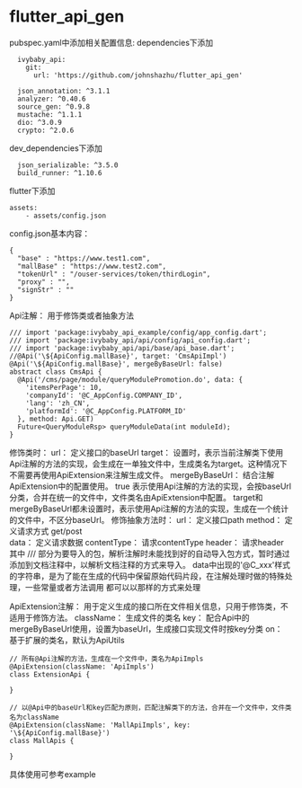 # flutter_api_gen
pubspec.yaml中添加相关配置信息:
dependencies下添加
```
  ivybaby_api:
    git:
      url: 'https://github.com/johnshazhu/flutter_api_gen'
  
  json_annotation: ^3.1.1
  analyzer: ^0.40.6
  source_gen: ^0.9.8
  mustache: ^1.1.1
  dio: ^3.0.9
  crypto: ^2.0.6
```
dev_dependencies下添加
```
  json_serializable: ^3.5.0
  build_runner: ^1.10.6
```
flutter下添加
```
assets:
    - assets/config.json
```
config.json基本内容：
```
{
  "base" : "https://www.test1.com",
  "mallBase" : "https://www.test2.com",
  "tokenUrl" : "/ouser-services/token/thirdLogin",
  "proxy" : "",
  "signStr" : ""
}
```

Api注解：
    用于修饰类或者抽象方法
```
/// import 'package:ivybaby_api_example/config/app_config.dart';
/// import 'package:ivybaby_api/api/config/api_config.dart';
/// import 'package:ivybaby_api/api/base/api_base.dart';
//@Api('\${ApiConfig.mallBase}', target: 'CmsApiImpl')
@Api('\${ApiConfig.mallBase}', mergeByBaseUrl: false)
abstract class CmsApi {
  @Api('/cms/page/module/queryModulePromotion.do', data: {
    'itemsPerPage': 10,
    'companyId': '@C_AppConfig.COMPANY_ID',
    'lang': 'zh_CN',
    'platformId': '@C_AppConfig.PLATFORM_ID'
  }, method: Api.GET)
  Future<QueryModuleRsp> queryModuleData(int moduleId);
}
```
修饰类时：
    url：
        定义接口的baseUrl
    target：
        设置时，表示当前注解类下使用Api注解的方法的实现，会生成在一单独文件中，生成类名为target。这种情况下
        不需要再使用ApiExtension来注解生成文件。
    mergeByBaseUrl：
        结合注解ApiExtension中的配置使用。
        true 表示使用Api注解的方法的实现，会按baseUrl分类，合并在统一的文件中，文件类名由ApiExtension中配置。
    target和mergeByBaseUrl都未设置时，表示使用Api注解的方法的实现，生成在一个统计的文件中，不区分baseUrl。
修饰抽象方法时：
    url：
        定义接口path
    method：
        定义请求方式 get/post    
    data：
        定义请求数据
    contentType：
        请求contentType
    header：
        请求header
其中 /// 部分为要导入的包，解析注解时未能找到好的自动导入包方式，暂时通过添加到文档注释中，以解析文档注释的方式来导入。
data中出现的'@C_xxx'样式的字符串，是为了能在生成的代码中保留原始代码片段，在注解处理时做的特殊处理，一些常量或者方法调用
都可以以那样的方式来处理

ApiExtension注解：
    用于定义生成的接口所在文件相关信息，只用于修饰类，不适用于修饰方法。
    className：
        生成文件的类名
    key：
        配合Api中的mergeByBaseUrl使用，设置为baseUrl，生成接口实现文件时按key分类
    on：
        基于扩展的类名，默认为ApiUtils   
```
// 所有@Api注解的方法，生成在一个文件中，类名为ApiImpls
@ApiExtension(className: 'ApiImpls')
class ExtensionApi {

}

// 以@Api中的baseUrl和key匹配为原则，匹配注解类下的方法，合并在一个文件中，文件类名为className
@ApiExtension(className: 'MallApiImpls', key: '\${ApiConfig.mallBase}')
class MallApis {

}
```
具体使用可参考example